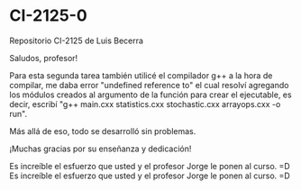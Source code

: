 # CI-2125-0
Repositorio CI-2125 de Luis Becerra

Saludos, profesor!

Para esta segunda tarea también utilicé el compilador g++
a la hora de compilar, me daba error "undefined reference to" el cual resolví agregando los módulos creados al argumento de la función para crear el ejecutable, es decir, escribí "g++ main.cxx statistics.cxx stochastic.cxx arrayops.cxx -o run".

Más allá de eso, todo se desarrolló sin problemas.

¡Muchas gracias por su enseñanza y dedicación!

Es increíble el esfuerzo que usted y el profesor Jorge le ponen al curso. =D
Es increíble el esfuerzo que usted y el profesor Jorge le ponen al curso. =D
